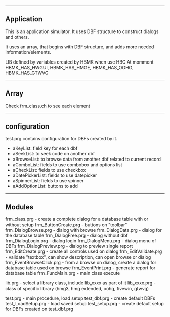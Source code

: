 -----------
Application
-----------

This is an application simulator.
It uses DBF structure to construct dialogs and others.

It uses an array, that begins with DBF structure, and adds more needed information/elements.

LIB defined by variables created by HBMK when use HBC
At momment HBMK_HAS_HWGUI, HBMK_HAS_HMGE, HBMK_HAS_OOHG, HBMK_HAS_GTWVG

-----
Array
-----

Check frm_class.ch to see each element

-------------
configuration
-------------

test.prg contains configuration for DBFs created by it.

- aKeyList:        field key for each dbf
- aSeekList:       to seek code on another dbf
- aBrowseList:     to browse data from another dbf related to current record
- aComboList:      fields to use combobox and options list
- aCheckList:      fields to use checkbox
- aDatePickerList: fields to use datepicker
- aSpinnerList:    fields to use spinner
- aAddOptionList:  buttons to add

-------
Modules
-------

frm_class.prg            - create a complete dialog for a database table with or without setup
frm_ButtonCreate.prg     - buttons on "toolbar"
frm_DialogBrowse.prg     - dialog with browse
frm_DialogData.prg       - dialog for the database table
frm_DialogFree.prg       - dialog without dbf
frm_DialogLogin.prg      - dialog login
frm_DialogMenu.prg       - dialog menu of DBFs
frm_DialogPreview.prg    - dialog to preview single report
frm_EditCreate.prg       - create all controls used on dialog
frm_EditValidate.prg     - validate "textbox", can show description, can open browse or dialog
frm_EventBrowseClick.prg - from a browse on dialog, create a dialog for database table used on browse
frm_EventPrint.prg       - generate report for database table
frm_FuncMain.prg         - main class execute

lib.prg                  - select a library class, include lib_xxxx as part of it
lib_xxxx.prg             - class of specific library (hmg3, hmg extended, oohg, fivewin, gtwvg)

test.prg            - main procedure, load setup
test_dbf.prg        - create default DBFs
test_LoadSetup.prg  - load saved setup
test_setup.prg      - create default setup for DBFs created on test_dbf.prg
